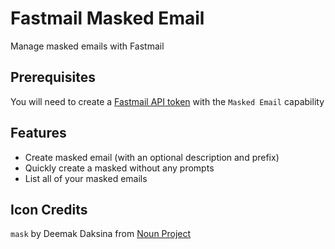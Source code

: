 # Fastmail Masked Email

Manage masked emails with Fastmail

## Prerequisites

You will need to create a [Fastmail API token](https://app.fastmail.com/settings/security/tokens/new) with the `Masked Email` capability

## Features

- Create masked email (with an optional description and prefix)
- Quickly create a masked without any prompts
- List all of your masked emails

## Icon Credits

`mask` by Deemak Daksina from [Noun Project](https://thenounproject.com/browse/icons/term/mask/)
